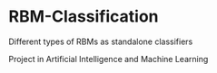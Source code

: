 RBM-Classification
==================

Different types of RBMs as standalone classifiers

Project in Artificial Intelligence and Machine Learning
